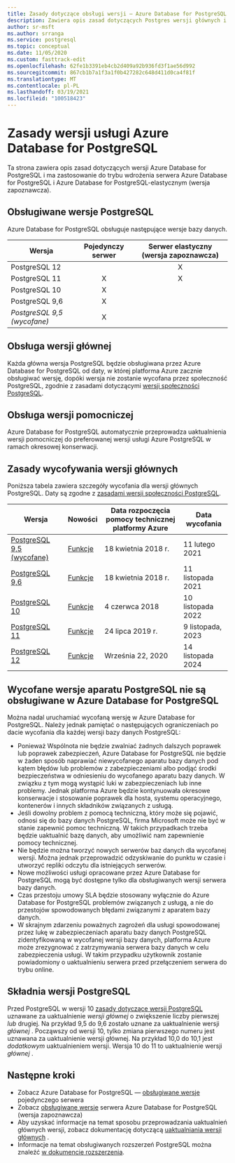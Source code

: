 ```yaml
---
title: Zasady dotyczące obsługi wersji — Azure Database for PostgreSQL — pojedynczy serwer i elastyczny serwer (wersja zapoznawcza)
description: Zawiera opis zasad dotyczących Postgres wersji głównych i pomocniczych w Azure Database for PostgreSQL-pojedynczym serwerze.
author: sr-msft
ms.author: srranga
ms.service: postgresql
ms.topic: conceptual
ms.date: 11/05/2020
ms.custom: fasttrack-edit
ms.openlocfilehash: 62fe1b3391eb4cb2d409a92b936fd3f1ae56d992
ms.sourcegitcommit: 867cb1b7a1f3a1f0b427282c648d411d0ca4f81f
ms.translationtype: MT
ms.contentlocale: pl-PL
ms.lasthandoff: 03/19/2021
ms.locfileid: "100518423"
---
```

# <a name="azure-database-for-postgresql-versioning-policy"></a>Zasady wersji usługi Azure Database for PostgreSQL

Ta strona zawiera opis zasad dotyczących wersji Azure Database for PostgreSQL i ma zastosowanie do trybu wdrożenia serwera Azure Database for PostgreSQL i Azure Database for PostgreSQL-elastycznym (wersja zapoznawcza).

## <a name="supported--postgresql-versions"></a>Obsługiwane wersje PostgreSQL

Azure Database for PostgreSQL obsługuje następujące wersje bazy danych.

| Wersja | Pojedynczy serwer | Serwer elastyczny (wersja zapoznawcza) |
| ----- | :------: | :----: |
| PostgreSQL 12 |  | X  | 
| PostgreSQL 11 | X | X |
| PostgreSQL 10 | X |  |
| PostgreSQL 9,6 | X |  |
| *PostgreSQL 9,5 (wycofane)* | X |  |

## <a name="major-version-support"></a>Obsługa wersji głównej
Każda główna wersja PostgreSQL będzie obsługiwana przez Azure Database for PostgreSQL od daty, w której platforma Azure zacznie obsługiwać wersję, dopóki wersja nie zostanie wycofana przez społeczność PostgreSQL, zgodnie z zasadami dotyczącymi [wersji społeczności PostgreSQL](https://www.postgresql.org/support/versioning/).

## <a name="minor-version-support"></a>Obsługa wersji pomocniczej
Azure Database for PostgreSQL automatycznie przeprowadza uaktualnienia wersji pomocniczej do preferowanej wersji usługi Azure PostgreSQL w ramach okresowej konserwacji. 

## <a name="major-version-retirement-policy"></a>Zasady wycofywania wersji głównych
Poniższa tabela zawiera szczegóły wycofania dla wersji głównych PostgreSQL. Daty są zgodne z [zasadami wersji społeczności PostgreSQL](https://www.postgresql.org/support/versioning/).

| Wersja | Nowości | Data rozpoczęcia pomocy technicznej platformy Azure | Data wycofania|
| ----- | ----- | ------ | ----- |
| [PostgreSQL 9,5 (wycofane)](https://www.postgresql.org/about/news/postgresql-132-126-1111-1016-9621-and-9525-released-2165/)| [Funkcje](https://www.postgresql.org/docs/9.5/release-9-5.html)  | 18 kwietnia 2018 r.   | 11 lutego 2021
| [PostgreSQL 9,6](https://www.postgresql.org/about/news/postgresql-96-released-1703/) | [Funkcje](https://wiki.postgresql.org/wiki/NewIn96) | 18 kwietnia 2018 r.  | 11 listopada 2021
| [PostgreSQL 10](https://www.postgresql.org/about/news/postgresql-10-released-1786/) | [Funkcje](https://wiki.postgresql.org/wiki/New_in_postgres_10) | 4 czerwca 2018  | 10 listopada 2022
| [PostgreSQL 11](https://www.postgresql.org/about/news/postgresql-11-released-1894/) | [Funkcje](https://www.postgresql.org/docs/11/release-11.html) | 24 lipca 2019 r.  | 9 listopada, 2023
| [PostgreSQL 12](https://www.postgresql.org/about/news/postgresql-12-released-1976/) | [Funkcje](https://www.postgresql.org/docs/12/release-12.html) | Września 22, 2020  | 14 listopada 2024

## <a name="retired-postgresql-engine-versions-not-supported-in-azure-database-for-postgresql"></a>Wycofane wersje aparatu PostgreSQL nie są obsługiwane w Azure Database for PostgreSQL

Można nadal uruchamiać wycofaną wersję w Azure Database for PostgreSQL. Należy jednak pamiętać o następujących ograniczeniach po dacie wycofania dla każdej wersji bazy danych PostgreSQL:
- Ponieważ Wspólnota nie będzie zwalniać żadnych dalszych poprawek lub poprawek zabezpieczeń, Azure Database for PostgreSQL nie będzie w żaden sposób naprawiać niewycofanego aparatu bazy danych pod kątem błędów lub problemów z zabezpieczeniami albo podjąć środki bezpieczeństwa w odniesieniu do wycofanego aparatu bazy danych. W związku z tym mogą wystąpić luki w zabezpieczeniach lub inne problemy. Jednak platforma Azure będzie kontynuowała okresowe konserwacje i stosowanie poprawek dla hosta, systemu operacyjnego, kontenerów i innych składników związanych z usługą.
- Jeśli dowolny problem z pomocą techniczną, który może się pojawić, odnosi się do bazy danych PostgreSQL, firma Microsoft może nie być w stanie zapewnić pomoc techniczną. W takich przypadkach trzeba będzie uaktualnić bazę danych, aby umożliwić nam zapewnienie pomocy technicznej.
- Nie będzie można tworzyć nowych serwerów baz danych dla wycofanej wersji. Można jednak przeprowadzić odzyskiwanie do punktu w czasie i utworzyć repliki odczytu dla istniejących serwerów.
- Nowe możliwości usługi opracowane przez Azure Database for PostgreSQL mogą być dostępne tylko dla obsługiwanych wersji serwera bazy danych.
- Czas przestoju umowy SLA będzie stosowany wyłącznie do Azure Database for PostgreSQL problemów związanych z usługą, a nie do przestojów spowodowanych błędami związanymi z aparatem bazy danych.  
- W skrajnym zdarzeniu poważnych zagrożeń dla usługi spowodowanej przez lukę w zabezpieczeniach aparatu bazy danych PostgreSQL zidentyfikowaną w wycofanej wersji bazy danych, platforma Azure może zrezygnować z zatrzymywania serwera bazy danych w celu zabezpieczenia usługi. W takim przypadku użytkownik zostanie powiadomiony o uaktualnieniu serwera przed przełączeniem serwera do trybu online.

## <a name="postgresql-version-syntax"></a>Składnia wersji PostgreSQL
Przed PostgreSQL w wersji 10 [zasady dotyczące wersji PostgreSQL](https://www.postgresql.org/support/versioning/) uznawane za uaktualnienie _wersji głównej_ o zwiększenie liczby pierwszej _lub_ drugiej. Na przykład 9,5 do 9,6 zostało uznane za uaktualnienie wersji _głównej_ . Począwszy od wersji 10, tylko zmiana pierwszego numeru jest uznawana za uaktualnienie wersji głównej. Na przykład 10,0 do 10,1 jest _dodatkowym_ uaktualnieniem wersji. Wersja 10 do 11 to uaktualnienie wersji _głównej_ .

## <a name="next-steps"></a>Następne kroki
- Zobacz Azure Database for PostgreSQL — [obsługiwane wersje](./concepts-supported-versions.md) pojedynczego serwera
- Zobacz [obsługiwane wersje](flexible-server/concepts-supported-versions.md) serwera Azure Database for PostgreSQL (wersja zapoznawcza)
- Aby uzyskać informacje na temat sposobu przeprowadzania uaktualnień głównych wersji, zobacz dokumentację dotyczącą [uaktualniania wersji głównych](how-to-upgrade-using-dump-and-restore.md) .
- Informacje na temat obsługiwanych rozszerzeń PostgreSQL można znaleźć [w dokumencie rozszerzenia](concepts-extensions.md).
